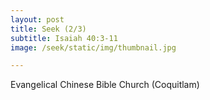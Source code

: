 ```yaml
---
layout: post
title: Seek (2/3)
subtitle: Isaiah 40:3-11
image: /seek/static/img/thumbnail.jpg

---
```

Evangelical Chinese Bible Church (Coquitlam)
